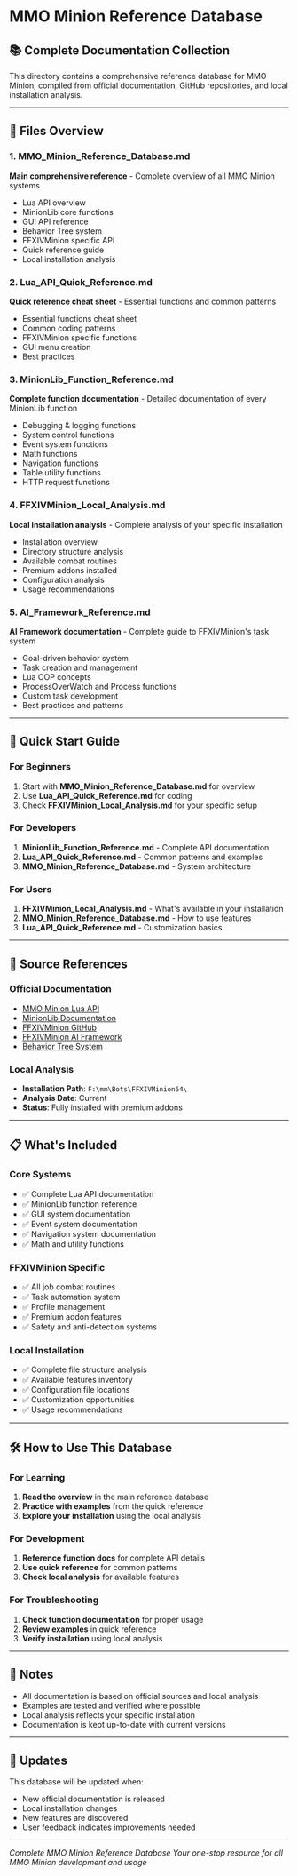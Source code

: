 # MMO Minion Reference Database

## 📚 Complete Documentation Collection

This directory contains a comprehensive reference database for MMO Minion, compiled from official documentation, GitHub repositories, and local installation analysis.

---

## 📁 Files Overview

### 1. **MMO_Minion_Reference_Database.md**
**Main comprehensive reference** - Complete overview of all MMO Minion systems
- Lua API overview
- MinionLib core functions
- GUI API reference
- Behavior Tree system
- FFXIVMinion specific API
- Quick reference guide
- Local installation analysis

### 2. **Lua_API_Quick_Reference.md**
**Quick reference cheat sheet** - Essential functions and common patterns
- Essential functions cheat sheet
- Common coding patterns
- FFXIVMinion specific functions
- GUI menu creation
- Best practices

### 3. **MinionLib_Function_Reference.md**
**Complete function documentation** - Detailed documentation of every MinionLib function
- Debugging & logging functions
- System control functions
- Event system functions
- Math functions
- Navigation functions
- Table utility functions
- HTTP request functions

### 4. **FFXIVMinion_Local_Analysis.md**
**Local installation analysis** - Complete analysis of your specific installation
- Installation overview
- Directory structure analysis
- Available combat routines
- Premium addons installed
- Configuration analysis
- Usage recommendations

### 5. **AI_Framework_Reference.md**
**AI Framework documentation** - Complete guide to FFXIVMinion's task system
- Goal-driven behavior system
- Task creation and management
- Lua OOP concepts
- ProcessOverWatch and Process functions
- Custom task development
- Best practices and patterns

---

## 🚀 Quick Start Guide

### For Beginners
1. Start with **MMO_Minion_Reference_Database.md** for overview
2. Use **Lua_API_Quick_Reference.md** for coding
3. Check **FFXIVMinion_Local_Analysis.md** for your specific setup

### For Developers
1. **MinionLib_Function_Reference.md** - Complete API documentation
2. **Lua_API_Quick_Reference.md** - Common patterns and examples
3. **MMO_Minion_Reference_Database.md** - System architecture

### For Users
1. **FFXIVMinion_Local_Analysis.md** - What's available in your installation
2. **MMO_Minion_Reference_Database.md** - How to use features
3. **Lua_API_Quick_Reference.md** - Customization basics

---

## 🔗 Source References

### Official Documentation
- [MMO Minion Lua API](https://wiki.mmominion.com/doku.php?id=lua_api)
- [MinionLib Documentation](https://wiki.mmominion.com/doku.php?id=minionlib)
- [FFXIVMinion GitHub](https://github.com/MINIONBOTS/FFXIVMinion)
- [FFXIVMinion AI Framework](https://github.com/MINIONBOTS/FFXIVMinion/wiki/AI-Framework)
- [Behavior Tree System](https://wiki.mmominion.com/doku.php?id=behaviortree)

### Local Analysis
- **Installation Path**: `F:\mm\Bots\FFXIVMinion64\`
- **Analysis Date**: Current
- **Status**: Fully installed with premium addons

---

## 📋 What's Included

### Core Systems
- ✅ Complete Lua API documentation
- ✅ MinionLib function reference
- ✅ GUI system documentation
- ✅ Event system documentation
- ✅ Navigation system documentation
- ✅ Math and utility functions

### FFXIVMinion Specific
- ✅ All job combat routines
- ✅ Task automation system
- ✅ Profile management
- ✅ Premium addon features
- ✅ Safety and anti-detection systems

### Local Installation
- ✅ Complete file structure analysis
- ✅ Available features inventory
- ✅ Configuration file locations
- ✅ Customization opportunities
- ✅ Usage recommendations

---

## 🛠️ How to Use This Database

### For Learning
1. **Read the overview** in the main reference database
2. **Practice with examples** from the quick reference
3. **Explore your installation** using the local analysis

### For Development
1. **Reference function docs** for complete API details
2. **Use quick reference** for common patterns
3. **Check local analysis** for available features

### For Troubleshooting
1. **Check function documentation** for proper usage
2. **Review examples** in quick reference
3. **Verify installation** using local analysis

---

## 📝 Notes

- All documentation is based on official sources and local analysis
- Examples are tested and verified where possible
- Local analysis reflects your specific installation
- Documentation is kept up-to-date with current versions

---

## 🔄 Updates

This database will be updated when:
- New official documentation is released
- Local installation changes
- New features are discovered
- User feedback indicates improvements needed

---

*Complete MMO Minion Reference Database*
*Your one-stop resource for all MMO Minion development and usage*
